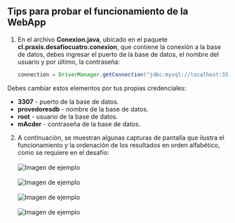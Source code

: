 ## Tips para probar el funcionamiento de la WebApp

1. En el archivo **Conexion.java**, ubicado en el paquete **cl.praxis.desafiocuatro.conexion**, que contiene la conexión a la base de datos, debes ingresar el puerto de la base de datos, el nombre del usuario y por último, la contraseña:

   ```java
   connection = DriverManager.getConnection("jdbc:mysql://localhost:3307/provedoresdb", "root", "mAcder");
Debes cambiar estos elementos por tus propias credenciales:
- **3307** - puerto de la base de datos.
- **provedoresdb** - nombre de la base de datos.
- **root** - usuario de la base de datos.
- **mAcder** - contraseña de la base de datos.

2. A continuación, se muestran algunas capturas de pantalla que ilustra el funcionamiento y la ordenación de los resultados en orden alfabético, como se requiere en el desafío:<br>
<br>   ![Imagen de ejemplo](src/main/webapp/assets/img/captura_pantalla_funccionamiento.png) <br>
<br>   ![Imagen de ejemplo](src/main/webapp/assets/img/Captura_pantalla_con_los_botones_modificar_eliminar.png) <br>
   <br>   ![Imagen de ejemplo](src/main/webapp/assets/img/Captura%20de%20pantalla%20edicion%20jsp.png) <br>
   <br>   ![Imagen de ejemplo](src/main/webapp/assets/img/Captura%20de%20pantalla%20eliminar%20registro.png) <br>
